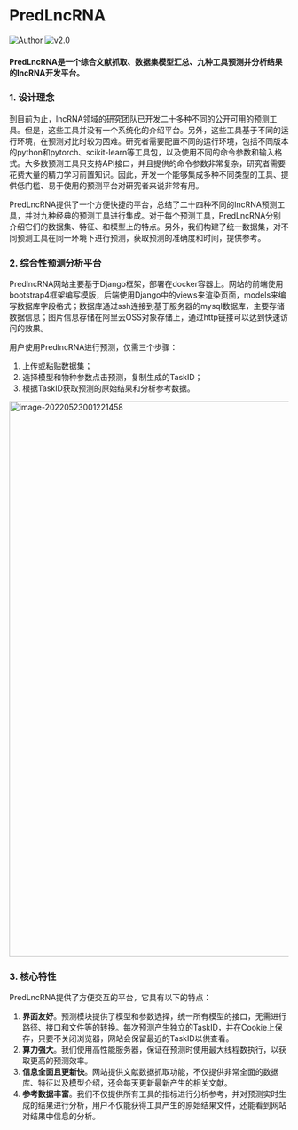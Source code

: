 # PredLncRNA

[![Author](https://xxrpict.oss-cn-shanghai.aliyuncs.com/img/202205230008706.svg "Author")](https://gitee.com/scarlettdeer "Author")
![v2.0](https://xxrpict.oss-cn-shanghai.aliyuncs.com/img/202205230008789.svg "v2.0")

#### PredLncRNA是一个综合文献抓取、数据集模型汇总、九种工具预测并分析结果的lncRNA开发平台。

### 1. 设计理念

到目前为止，lncRNA领域的研究团队已开发二十多种不同的公开可用的预测工具。但是，这些工具并没有一个系统化的介绍平台。另外，这些工具基于不同的运行环境，在预测对比时较为困难。研究者需要配置不同的运行环境，包括不同版本的python和pytorch、scikit-learn等工具包，以及使用不同的命令参数和输入格式。大多数预测工具只支持API接口，并且提供的命令参数非常复杂，研究者需要花费大量的精力学习前置知识。因此，开发一个能够集成多种不同类型的工具、提供低门槛、易于使用的预测平台对研究者来说非常有用。

PredLncRNA提供了一个方便快捷的平台，总结了二十四种不同的lncRNA预测工具，并对九种经典的预测工具进行集成。对于每个预测工具，PredLncRNA分别介绍它们的数据集、特征、和模型上的特点。另外，我们构建了统一数据集，对不同预测工具在同一环境下进行预测，获取预测的准确度和时间，提供参考。

### 2. 综合性预测分析平台

PredlncRNA网站主要基于Django框架，部署在docker容器上。网站的前端使用bootstrap4框架编写模版，后端使用Django中的views来渲染页面，models来编写数据库字段格式；数据库通过ssh连接到基于服务器的mysql数据库，主要存储数据信息；图片信息存储在阿里云OSS对象存储上，通过http链接可以达到快速访问的效果。

用户使用PredlncRNA进行预测，仅需三个步骤：

1. 上传或粘贴数据集；
2. 选择模型和物种参数点击预测，复制生成的TaskID；
3. 根据TaskID获取预测的原始结果和分析参考数据。

<img src="https://xxrpict.oss-cn-shanghai.aliyuncs.com/img/202205230012493.png"  width="1000px" alt="image-20220523001221458">

### 3. 核心特性

PredLncRNA提供了方便交互的平台，它具有以下的特点：

1. **界面友好**。预测模块提供了模型和参数选择，统一所有模型的接口，无需进行路径、接口和文件等的转换。每次预测产生独立的TaskID，并在Cookie上保存，只要不关闭浏览器，网站会保留最近的TaskID以供查看。
2. **算力强大**。我们使用高性能服务器，保证在预测时使用最大线程数执行，以获取更高的预测效率。
3. **信息全面且更新快**。网站提供文献数据抓取功能，不仅提供非常全面的数据库、特征以及模型介绍，还会每天更新最新产生的相关文献。
4. **参考数据丰富**。我们不仅提供所有工具的指标进行分析参考，并对预测实时生成的结果进行分析，用户不仅能获得工具产生的原始结果文件，还能看到网站对结果中信息的分析。
